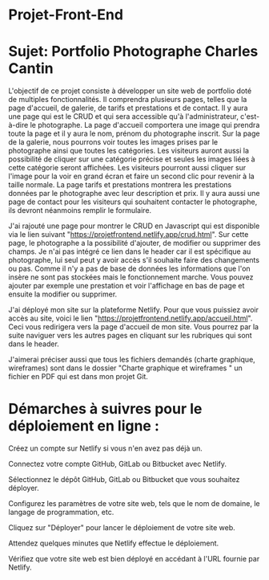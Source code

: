 # Projet-Front-End

# Sujet: Portfolio Photographe Charles Cantin 

L'objectif de ce projet consiste à développer un site web de portfolio doté de multiples fonctionnalités. Il comprendra plusieurs pages, telles que la page d'accueil, de galerie, de tarifs et prestations et de contact. Il y aura une page qui est le CRUD et qui sera accessible qu'à l'administrateur, c'est-à-dire le photographe. La page d'accueil comportera une image qui prendra toute la page et il y aura le nom, prénom du photographe inscrit. Sur la page de la galerie, nous pourrons voir toutes les images prises par le photographe ainsi que toutes les catégories. Les visiteurs auront aussi la possibilité de cliquer sur une catégorie précise et seules les images liées à cette catégorie seront affichées. Les visiteurs pourront aussi cliquer sur l'image pour la voir en grand écran et faire un second clic pour revenir à la taille normale. La page tarifs et prestations montrera les prestations données par le photographe avec leur description et prix. Il y aura aussi une page de contact pour les visiteurs qui souhaitent contacter le photographe, ils devront néanmoins remplir le formulaire. 


J'ai rajouté une page pour montrer le CRUD en Javascript qui est disponible via le lien suivant "https://projetfrontend.netlify.app/crud.html". Sur cette page, le photographe a la possibilité d'ajouter, de modifier ou supprimer des champs. Je n'ai pas intégré ce lien dans le header car il est spécifique au photographe, lui seul peut y avoir accès s'il souhaite faire des changements ou pas. Comme il n'y a pas de base de données les informations que l'on insère ne sont pas stockées mais le fonctionnement marche. Vous pouvez ajouter par exemple une prestation et voir l'affichage en bas de page et ensuite la modifier ou supprimer. 



J'ai déployé mon site sur la plateforme Netlify. Pour que vous puissiez avoir accès au site, voici le lien "https://projetfrontend.netlify.app/accueil.html". Ceci vous redirigera vers la page d'accueil de mon site. Vous pourrez par la suite naviguer vers les autres pages en cliquant sur les rubriques qui sont dans le header. 

J'aimerai préciser aussi que tous les fichiers demandés (charte graphique, wireframes) sont dans le dossier "Charte graphique et wireframes " un fichier en PDF qui est dans mon projet Git.

# Démarches à suivres pour le déploiement en ligne :

Créez un compte sur Netlify si vous n'en avez pas déjà un.

Connectez votre compte GitHub, GitLab ou Bitbucket avec Netlify.

Sélectionnez le dépôt GitHub, GitLab ou Bitbucket que vous souhaitez déployer.

Configurez les paramètres de votre site web, tels que le nom de domaine, le langage de programmation, etc.

Cliquez sur "Déployer" pour lancer le déploiement de votre site web.

Attendez quelques minutes que Netlify effectue le déploiement.

Vérifiez que votre site web est bien déployé en accédant à l'URL fournie par Netlify.
